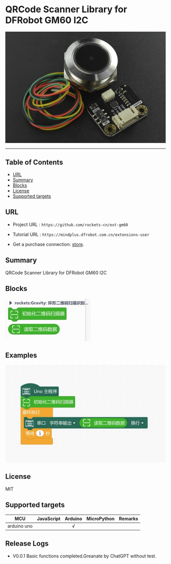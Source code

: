 # QRCode Scanner Library for DFRobot GM60 I2C


![](./arduinoC/_images/featured.png)

---------------------------------------------------------

## Table of Contents

* [URL](#url)
* [Summary](#summary)
* [Blocks](#blocks)
* [License](#license)
* [Supported targets](#Supportedtargets)

## URL
* Project URL : ```https://github.com/rockets-cn/ext-gm60```

* Tutorial URL : ```https://mindplus.dfrobot.com.cn/extensions-user```

* Get a purchase connection: [store](https://www.dfrobot.com/).

## Summary
 QRCode Scanner Library for DFRobot GM60 I2C
## Blocks

![](./arduinoC/_images/blocks.png)



## Examples

![](./arduinoC/_images/example.png)

## License

MIT

## Supported targets

MCU                | JavaScript    | Arduino   | MicroPython    | Remarks
------------------ | :----------: | :----------: | :---------: | -----
arduino uno        |             |       √       |             | 


## Release Logs
* V0.0.1  Basic functions completed.Greanate by ChatGPT without test.
